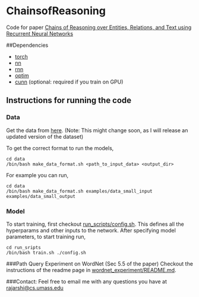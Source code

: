 # ChainsofReasoning

Code for paper [Chains of Reasoning over Entities, Relations, and Text using
Recurrent Neural Networks](#)

##Dependencies

- [torch](https://github.com/torch/torch7)
- [nn](https://github.com/torch/nn)
- [rnn](https://github.com/Element-Research/rnn)
- [optim](https://github.com/torch/optim)
- [cunn](https://github.com/torch/cunn) (optional: required if you train on GPU)


## Instructions for running the code

### Data
Get the data from [here](http://iesl.cs.umass.edu/downloads/akbc16/). (Note: This might change soon, as I will release an updated version of the dataset)

To get the correct format to run the models, 
```shell
cd data
/bin/bash make_data_format.sh <path_to_input_data> <output_dir>
```
For example you can run,
```shell
cd data
/bin/bash make_data_format.sh examples/data_small_input examples/data_small_output
```

### Model
To start training, first checkout [run_scripts/config.sh](run_scripts/config.sh). This defines all the hyperparams and other inputs to the network. After specifying model parameters, to start training run,

```shell
cd run_sripts
/bin/bash train.sh ./config.sh
```

###Path Query Experiment on WordNet (Sec 5.5 of the paper)
Checkout the instructions of the readme page in [wordnet_experiment/README.md](wordnet_experiment/README.md).

###Contact:
Feel free to email me with any questions you have at rajarshi@cs.umass.edu

